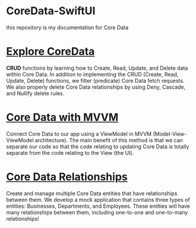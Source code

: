 # CoreData-SwiftUI
this repository is my documentation for Core Data
# [Explore CoreData](ExploreCoreData/ExploreCoreData)
**CRUD** functions by learning how to Create, Read, Update, and Delete data within Core Data.
In addition to implementing the CRUD (Create, Read, Update, Delete) functions, we filter (predicate) Core Data fetch requests. We also properly delete Core Data relationships by using Deny, Cascade, and Nullify delete rules.

# [Core Data with MVVM](CoreDataWithMVVM/CoreDataWithMVVM)
Connect Core Data to our app using a ViewModel in MVVM (Model-View-ViewModel architecture). The main benefit of this method is that we can separate our code so that the code relating to updating Core Data is totally separate from the code relating to the View (the UI).

# [Core Data Relationships](CoreDataRelationships/CoreDataRelationships)
Create and manage multiple Core Data entities that have relationships between them. We develop a mock application that contains three types of entities: Businesses, Departments, and Employees. These entities will have many relationships between them, including one-to-one and one-to-many relationships!
